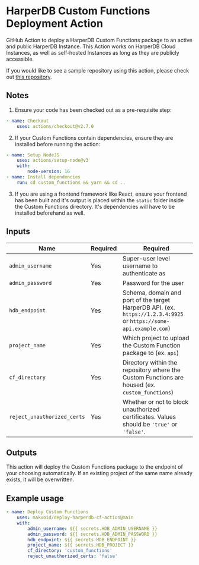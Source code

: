 # HarperDB Custom Functions Deployment Action
GitHub Action to deploy a HarperDB Custom Functions package to an active and public HarperDB Instance. This Action works on HarperDB Cloud Instances, as well as self-hosted Instances as long as they are publicly accessible.

If you would like to see a sample repository using this action, please check out [this repository](https://github.com/makvoid/deploy-harperdb-cf-action-sample).

## Notes
1. Ensure your code has been checked out as a pre-requisite step:
```yml
- name: Checkout
    uses: actions/checkout@v2.7.0
```
2. If your Custom Functions contain dependencies, ensure they are installed before running the action:
```yml
- name: Setup NodeJS
    uses: actions/setup-node@v3
    with:
        node-version: 16
- name: Install dependencies
    run: cd custom_functions && yarn && cd ..
```
3. If you are using a frontend framework like React, ensure your frontend has been built and it's output is placed within the `static` folder inside the Custom Functions directory. It's dependencies will have to be installed beforehand as well.

## Inputs

| Name | Required | Required |
| --- | ---| --- |
| `admin_username` | Yes | Super-user level username to authenticate as |
| `admin_password` | Yes | Password for the user |
| `hdb_endpoint` | Yes | Schema, domain and port of the target HarperDB API. (ex. `https://1.2.3.4:9925` or `https://some-api.example.com`) |
| `project_name` | Yes | Which project to upload the Custom Function package to (ex. `api`) |
| `cf_directory` | Yes | Directory within the repository where the Custom Functions are housed (ex. `custom_functions`) |
| `reject_unauthorized_certs` | Yes | Whether or not to block unauthorized certificates. Values should be `'true'` or `'false'`. |

## Outputs
This action will deploy the Custom Functions package to the endpoint of your choosing automatically. If an existing project of the same name already exists, it will be overwritten.

## Example usage

```yaml
- name: Deploy Custom Functions
    uses: makvoid/deploy-harperdb-cf-action@main
    with:
        admin_username: ${{ secrets.HDB_ADMIN_USERNAME }}
        admin_password: ${{ secrets.HDB_ADMIN_PASSWORD }}
        hdb_endpoint: ${{ secrets.HDB_ENDPOINT }}
        project_name: ${{ secrets.HDB_PROJECT }}
        cf_directory: 'custom_functions'
        reject_unauthorized_certs: 'false'
```
